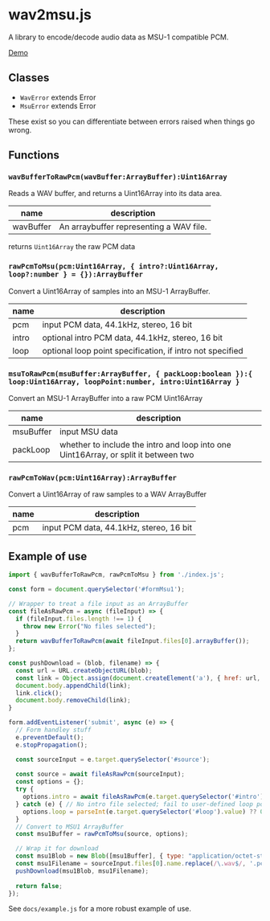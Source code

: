 # wav2msu.js

A library to encode/decode audio data as MSU-1 compatible PCM.

[Demo](https://fordi.github.io/wav2msu/example.html)

## Classes

* `WavError` extends Error
* `MsuError` extends Error

These exist so you can differentiate between errors raised when things go wrong.

## Functions

### `wavBufferToRawPcm(wavBuffer:ArrayBuffer):Uint16Array`

Reads a WAV buffer, and returns a Uint16Array into its data area.

| name | description |
|------|-------------|
| wavBuffer | An arraybuffer representing a WAV file. |

returns `Uint16Array` the raw PCM data

### `rawPcmToMsu(pcm:Uint16Array, { intro?:Uint16Array, loop?:number } = {}):ArrayBuffer`

Convert a Uint16Array of samples into an MSU-1 ArrayBuffer.

| name | description |
|------|-------------|
| pcm  | input PCM data, 44.1kHz, stereo, 16 bit |
| intro| optional intro PCM data, 44.1kHz, stereo, 16 bit |
| loop | optional loop point specification, if intro not specified |

### `msuToRawPcm(msuBuffer:ArrayBuffer, { packLoop:boolean }):{ loop:Uint16Array, loopPoint:number, intro:Uint16Array }`

Convert an MSU-1 ArrayBuffer into a raw PCM Uint16Array

| name | description |
|------|-------------|
| msuBuffer | input MSU data |
| packLoop | whether to include the intro and loop into one Uint16Array, or split it between two |

### `rawPcmToWav(pcm:Uint16Array):ArrayBuffer`

Convert a Uint16Array of raw samples to a WAV ArrayBuffer

| name | description |
|------|-------------|
| pcm  | input PCM data, 44.1kHz, stereo, 16 bit |

## Example of use

```javascript
import { wavBufferToRawPcm, rawPcmToMsu } from './index.js';

const form = document.querySelector('#formMsu1');

// Wrapper to treat a file input as an ArrayBuffer
const fileAsRawPcm = async (fileInput) => {
  if (fileInput.files.length !== 1) {
    throw new Error("No files selected");
  }
  return wavBufferToRawPcm(await fileInput.files[0].arrayBuffer());
};

const pushDownload = (blob, filename) => {
  const url = URL.createObjectURL(blob);
  const link = Object.assign(document.createElement('a'), { href: url, download: targetFilename });
  document.body.appendChild(link);
  link.click();
  document.body.removeChild(link);
}

form.addEventListener('submit', async (e) => {
  // Form handley stuff
  e.preventDefault();
  e.stopPropagation();

  const sourceInput = e.target.querySelector('#source');
  
  const source = await fileAsRawPcm(sourceInput);
  const options = {};
  try {
    options.intro = await fileAsRawPcm(e.target.querySelector('#intro'));
  } catch (e) { // No intro file selected; fail to user-defined loop point
    options.loop = parseInt(e.target.querySelector('#loop').value) ?? 0;
  }
  // Convert to MSU1 ArrayBuffer
  const msu1Buffer = rawPcmToMsu(source, options);

  // Wrap it for download
  const msu1Blob = new Blob([msu1Buffer], { type: "application/octet-stream" });
  const msu1Filename = sourceInput.files[0].name.replace(/\.wav$/, '.pcm');
  pushDownload(msu1Blob, msu1Filename);
  
  return false;
});
```

See `docs/example.js` for a more robust example of use.
